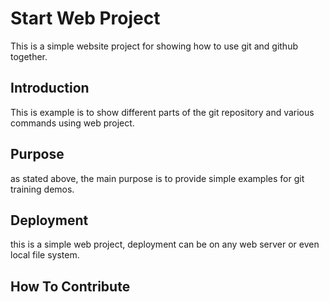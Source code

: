 # Start Web Project

This is a simple website project for showing how to use git and github together.

## Introduction

This is example is to show different parts of the git repository and various commands using web project.

## Purpose

as stated above, the main purpose is to provide simple examples for git training demos.

## Deployment

this is a simple web project, deployment can be on any web server or even local file system.

## How To Contribute